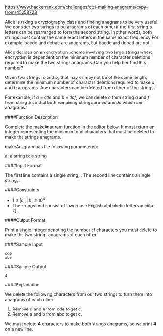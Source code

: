 https://www.hackerrank.com/challenges/ctci-making-anagrams/copy-from/45358723

Alice is taking a cryptography class and finding anagrams to be very useful. We consider two strings to be anagrams of each other if the first string's letters can be rearranged to form the second string. In other words, both strings must contain the same exact letters in the same exact frequency For example, bacdc and dcbac are anagrams, but bacdc and dcbad are not.

Alice decides on an encryption scheme involving two large strings where encryption is dependent on the minimum number of character deletions required to make the two strings anagrams. Can you help her find this number?

Given two strings, *a* and *b*, that may or may not be of the same length, determine the minimum number of character deletions required to make *a* and *b* anagrams. Any characters can be deleted from either of the strings.

For example, if *a* = *cde* and *b* = *dcf*, we can delete *e* from string *a* and *f* from string *b* so that both remaining strings are *cd* and *dc* which are anagrams.

####Function Description

Complete the makeAnagram function in the editor below. It must return an integer representing the minimum total characters that must be deleted to make the strings anagrams.

makeAnagram has the following parameter(s):

a: a string
b: a string

####Input Format

The first line contains a single string, . 
The second line contains a single string, .

####Constraints
* 1 ≤ |*a*|, |*b*| ≤ 10<sup>4</sup>
* The strings  and  consist of lowercase English alphabetic letters ascii[a-z].

####Output Format

Print a single integer denoting the number of characters you must delete to make the two strings anagrams of each other.

####Sample Input
```
cde
abc
```

####Sample Output

```
4
```

####Explanation

We delete the following characters from our two strings to turn them into anagrams of each other:

1. Remove d and e from cde to get c.
1. Remove a and b from abc to get c.

We must delete **4** characters to make both strings anagrams, so we print **4** on a new line.